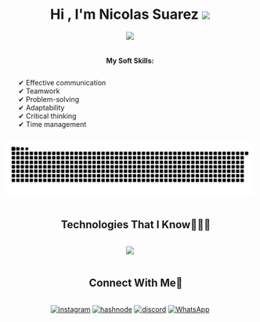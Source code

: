 <h1 align="center">Hi , I'm Nicolas Suarez <img src="https://media.giphy.com/media/hvRJCLFzcasrR4ia7z/giphy.gif" width="35"></h1>
<p align="center">
  <a href="https://github.com/DenverCoder1/readme-typing-svg"><img src="https://readme-typing-svg.herokuapp.com?font=Time+New+Roman&color=%23C8BE25&size=25&center=true&vCenter=true&width=600&height=100&lines=Software+Engineer;Computer+Science+Student;Competitive+Programmer;I+am+well+informed+of+different+languages;Programmer+Backend;4+Kyu+on+Atcoder;Always+learning+new+things"></a>
</p>

<p align="center"> 
	<br>
	<strong>My Soft Skills:</strong>
	<ul style="list-style: none; text-align: left; display: inline-block;">
		<li>✔ Effective communication</li>
		<li>✔ Teamwork</li>
		<li>✔ Problem-solving</li>
		<li>✔ Adaptability</li>
		<li>✔ Critical thinking</li>
		<li>✔ Time management</li>
	</ul>
</p>



<p align = "center">
	<img src = "https://github.com/7oSkaaa/7oSkaaa/blob/output/github-contribution-grid-snake.svg?" alt = "Snake Game"/>
</p>

<div id="user-content-toc">
  <ul align="center">
    <summary><h2 style="display: inline-block">Technologies That I Know👨🏻‍💻</h2></summary>
  </ul>
</div>
<!--tech stack icons-->
<p align="center">
  <a href="https://skillicons.dev">
    <img src="https://skillicons.dev/icons?i=git,css,discord,figma,github,html,js,py,vscode=14" />
  </a>
</p>

<div id="user-content-toc">
  <ul align="center">
    <summary><h2 style="display: inline-block">Connect With Me🤝</h2></summary>
  </ul>
</div>

<!--icons and links-->
<p align="center">
<a href="" target="blank"><img align="center" src="https://user-images.githubusercontent.com/88904952/234981169-2dd1e58f-4b7e-468c-8213-034ba62156c3.png" alt="instagram" height="50" width="50" /></a>
<a href="" target="blank"><img align="center" src="https://user-images.githubusercontent.com/88904952/234982196-562aea17-5532-4550-8c08-1c7cb994a541.png" alt="hashnode" height="50" width="50" /></a>
<a href="" target="blank"><img align="center" src="https://user-images.githubusercontent.com/88904952/234982627-019fd336-6248-453c-9b05-97c13fd1d207.png" alt="discord" height="50" width="50" /></a>
<a href="" target="_blank">
  <img align="center" src="https://user-images.githubusercontent.com/88904952/235123412-7a98a9b2-e8d2-4e64-abc4-3f7e5d6b4d6b.png" alt="WhatsApp" height="50" width="50" />
</a>

  
</p>
